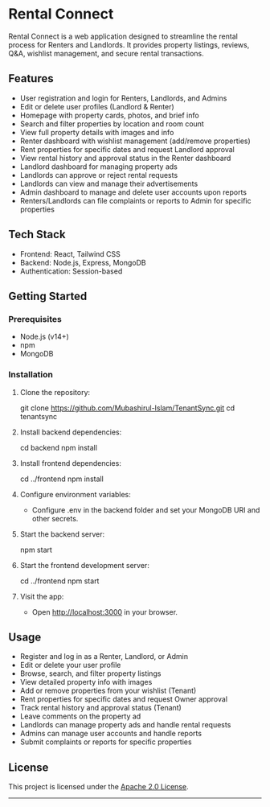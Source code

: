 # Rental Connect

Rental Connect is a web application designed to streamline the rental process for Renters and Landlords. It provides property listings, reviews, Q&A, wishlist management, and secure rental transactions.

## Features

- User registration and login for Renters, Landlords, and Admins
- Edit or delete user profiles (Landlord & Renter)
- Homepage with property cards, photos, and brief info
- Search and filter properties by location and room count
- View full property details with images and info
- Renter dashboard with wishlist management (add/remove properties)
- Rent properties for specific dates and request Landlord approval
- View rental history and approval status in the Renter dashboard
- Landlord dashboard for managing property ads
- Landlords can approve or reject rental requests
- Landlords can view and manage their advertisements
- Admin dashboard to manage and delete user accounts upon reports
- Renters/Landlords can file complaints or reports to Admin for specific properties

## Tech Stack

- Frontend: React, Tailwind CSS
- Backend: Node.js, Express, MongoDB
- Authentication: Session-based

## Getting Started

### Prerequisites

- Node.js (v14+)
- npm
- MongoDB

### Installation

1. Clone the repository:

      git clone https://github.com/Mubashirul-Islam/TenantSync.git
   cd tenantsync
   

2. Install backend dependencies:

      cd backend
   npm install
   

3. Install frontend dependencies:

      cd ../frontend
   npm install
   

4. Configure environment variables:

   - Configure .env in the backend folder and set your MongoDB URI and other secrets.

5. Start the backend server:

      npm start
   

6. Start the frontend development server:

      cd ../frontend
   npm start
   

7. Visit the app:
   - Open [http://localhost:3000](http://localhost:3000) in your browser.

## Usage

- Register and log in as a Renter, Landlord, or Admin
- Edit or delete your user profile
- Browse, search, and filter property listings
- View detailed property info with images
- Add or remove properties from your wishlist (Tenant)
- Rent properties for specific dates and request Owner approval
- Track rental history and approval status (Tenant)
- Leave comments on the property ad
- Landlords can manage property ads and handle rental requests
- Admins can manage user accounts and handle reports
- Submit complaints or reports for specific properties

## License

This project is licensed under the [Apache 2.0 License](./LICENSE).

---
